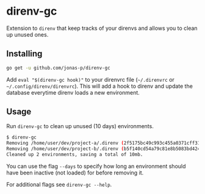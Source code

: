 # direnv-gc

Extension to `direnv` that keep tracks of your direnvs and allows you to clean up unused ones.

## Installing
```bash
go get -u github.com/jonas-p/direnv-gc
```

Add `eval "$(direnv-gc hook)"` to your direnvrc file (`~/.direnvrc` or `~/.config/direnv/direnvrc`). This
will add a hook to direnv and update the database everytime direnv loads a new environment.

## Usage
Run `direnv-gc` to clean up unused (10 days) environments.

```bash
$ direnv-gc
Removing /home/user/dev/project-a/.direnv (2f5175bc49c993c455a0371cff31797c41e5d350f2b549478367a9dd86941a31)
Removing /home/user/dev/project-b/.direnv (b5f140cd54a79c81e8b5083bd4245efe5d9dc7ff3df34cfd980ebb76e222b982)
Cleaned up 2 environments, saving a total of 10mb.
```

You can use the flag `--days` to specify how long an environment should have been inactive (not loaded) for before
removing it.

For additional flags see `direnv-gc --help`.


